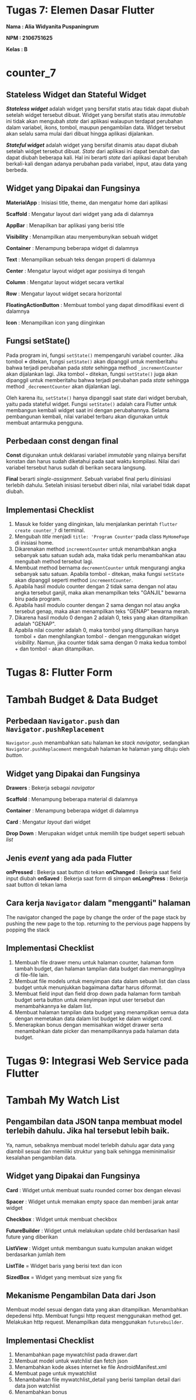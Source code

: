 # **Tugas 7: Elemen Dasar Flutter**

**Nama   : Alia Widyanita Puspaningrum**

**NPM    : 2106751625**

**Kelas  : B**

#

# **counter_7**

## Stateless Widget dan Stateful Widget

**_Stateless widget_** adalah widget yang bersifat statis atau tidak dapat diubah setelah widget tersebut dibuat. Widget yang bersifat statis atau _immutable_ ini tidak akan mengubah _state_ dari aplikasi walaupun terdapat perubahan dalam variabel, ikons, tombol, maupun pengambilan data. Widget tersebut akan selalu sama mulai dari dibuat hingga aplikasi dijalankan.

**_Stateful widget_** adalah widget yang bersifat dinamis atau dapat diubah setelah widget tersebut dibuat. _State_ dari aplikasi ini dapat berubah dan dapat diubah beberapa kali. Hal ini berarti _state_ dari aplikasi dapat berubah berkali-kali dengan adanya perubahan pada variabel, input, atau data yang berbeda.

## Widget yang Dipakai dan Fungsinya

**MaterialApp** : Inisiasi title, theme, dan mengatur home dari aplikasi

**Scaffold** : Mengatur layout dari widget yang ada di dalamnya

**AppBar** : Menapilkan bar aplikasi yang berisi title

**Visibility** : Menampilkan atau menyembunyikan sebuah widget

**Container** : Menampung beberapa widget di dalamnya

**Text** : Menampilkan sebuah teks dengan properti di dalamnya

**Center** : Mengatur layout widget agar posisinya di tengah

**Column** : Mengatur layout widget secara vertikal

**Row** : Mengatur layout widget secara horizontal

**FloatingActionButton** : Membuat tombol yang dapat dimodifikasi event di dalamnya

**Icon** : Menampilkan icon yang diinginkan

## Fungsi setState()

Pada program ini, fungsi `setState()` mempengaruhi variabel counter. Jika tombol **+** ditekan, fungsi `setState()` akan dipanggil untuk memberitahu bahwa terjadi perubahan pada _state_ sehingga method `_incrementCounter` akan dijalankan lagi. Jika tombol **-** ditekan, fungsi `setState()` juga akan dipanggil untuk memberitahu bahwa terjadi perubahan pada _state_ sehingga method `_decrementCounter` akan dijalankan lagi.

Oleh karena itu, `setState()` hanya dipanggil saat state dari widget berubah, yaitu pada stateful widget. Fungsi `setState()` adalah cara Flutter untuk membangun kembali widget saat ini dengan perubahannya. Selama pembangunan kembali, nilai variabel terbaru akan digunakan untuk membuat antarmuka pengguna.

## Perbedaan const dengan final

**Const** digunakan untuk deklarasi variabel _immutable_ yang nilainya bersifat konstan dan harus sudah diketahui pada saat waktu kompilasi. Nilai dari variabel tersebut harus sudah di berikan secara langsung. 

**Final** berarti _single-assignment_. Sebuah variabel final perlu diinisiasi terlebih dahulu. Setelah inisiasi tersebut diberi nilai, nilai variabel tidak dapat diubah.

## Implementasi Checklist

1. Masuk ke folder yang diinginkan, lalu menjalankan perintah `flutter create counter_7` di terminal.
2. Mengubah _title_ menjadi `title: 'Program Counter'`pada class `MyHomePage` di inisiasi home.
3. Dikarenakan method `incrementCounter` untuk menambahkan angka sebanyak satu satuan sudah ada, maka tidak perlu menambahkan atau mengubah method tersebut lagi.
4. Membuat method bernama `decrementCounter` untuk mengurangi angka sebanyak satu satuan. Apabila tombol - ditekan, maka fungsi `setState` akan dipanggil seperti method `incrementCounter`.
5. Apabila hasil modulo counter dengan 2 tidak sama dengan nol atau angka tersebut ganjil, maka akan menampilkan teks "GANJIL" bewarna biru pada program.
6. Apabila hasil modulo counter dengan 2 sama dengan nol atau angka tersebut genap, maka akan menampilkan teks "GENAP" bewarna merah.
7. Dikarena hasil modulo 0 dengan 2 adalah 0, teks yang akan ditampilkan adalah "GENAP".
8. Apabila nilai counter adalah 0, maka tombol yang ditampilkan hanya tombol + dan menghilangkan tombol - dengan menggunakan widget _visibility_. Namun, jika counter tidak sama dengan 0 maka kedua tombol + dan tombol - akan ditampilkan.

#

# **Tugas 8: Flutter Form**

# **Tambah Budget & Data Budget**

## Perbedaan `Navigator.push` dan `Navigator.pushReplacement`

`Navigator.push` menambahkan satu halaman ke _stack navigator_, sedangkan `Navigator.pushReplacement` mengubah halaman ke halaman yang dituju oleh _button_.

## Widget yang Dipakai dan Fungsinya

**Drawers** : Bekerja sebagai _navigator_

**Scaffold** : Menampung beberapa material di dalamnya

**Container** : Menampung beberapa widget di dalamnya

**Card** : Mengatur _layout_ dari widget

**Drop Down** : Merupakan widget untuk memilih tipe budget seperti sebuah _list_

## Jenis _event_ yang ada pada Flutter

**onPressed** : Bekerja saat button di tekan
**onChanged** : Bekerja saat field input diubah
**onSaved** : Bekerja saat form di simpan
**onLongPress** : Bekerja saat button di tekan lama

## Cara kerja `Navigator` dalam "mengganti" halaman

The navigator changed the page by change the order of the page stack by pushing the new page to the top. returning to the pervious page happens by popping the stack

## Implementasi Checklist

1. Membuah file drawer menu untuk halaman counter, halaman form tambah budget, dan halaman tampilan data budget dan memanggilnya di file-file lain.
2. Membuat file models untuk menyimpan data dalam sebuah list dan class budget untuk menunjukkan bagaimana daftar harus diformat.
3. Membuat field input dan field drop down pada halaman form tambah budget serta button untuk menyimpan input user tersebut dan menambahkannya ke dalam list.
4. Membuat halaman tampilan data budget yang menampilkan semua data dengan memetakan data dalam list budget ke dalam widget _card_.
5. Menerapkan bonus dengan memisahkan widget drawer serta menambahkan date picker dan menampilkannya pada halaman data budget.

#

# **Tugas 9: Integrasi Web Service pada Flutter**

# **Tambah My Watch List**

##  Pengambilan data JSON tanpa membuat model terlebih dahulu. Jika hal tersebut lebih baik.

Ya, namun, sebaiknya membuat model terlebih dahulu agar data yang diambil sesuai dan memiliki struktur yang baik sehingga meminimalisir kesalahan pengambilan data.

## Widget yang Dipakai dan Fungsinya

**Card** : Widget untuk membuat suatu rounded corner box dengan elevasi

**Spacer** : Widget untuk memakan empty space dan memberi jarak antar widget

**Checkbox** : Widget untuk membuat checkbox

**FutureBuilder** : Widget untuk melakukan update child berdasarkan hasil future yang diberikan

**ListView** : Widget untuk membangun suatu kumpulan anakan widget berdasarkan jumlah item

**ListTile** = Widget baris yang berisi text dan icon

**SizedBox** = Widget yang membuat size yang fix

## Mekanisme Pengambilan Data dari Json

Membuat model sesuai dengan data yang akan ditampilkan. Menambahkan depedensi http. Membuat fungsi http request menggunakan method get. Melakukan http request. Menampilkan data menggunakan `futurebuilder`.

## Implementasi Checklist

1. Menambahkan page mywatchlist pada drawer.dart
2. Membuat model untuk watchlist dan fetch json
3. Menambahkan kode akses internet ke file AndroidManifest.xml
4. Membuat page untuk mywatchlist
5. Menambahkan file mywatchlist_detail yang berisi tampilan detail dari data json watchlist
6. Menambahkan bonus 